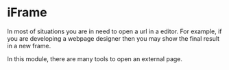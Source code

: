 # iFrame

In most of situations you are in need to open a url in a editor. For example, if you are developing a 
webpage designer then you may show the final result in a new frame.

In this module, there are many tools to open an external page.